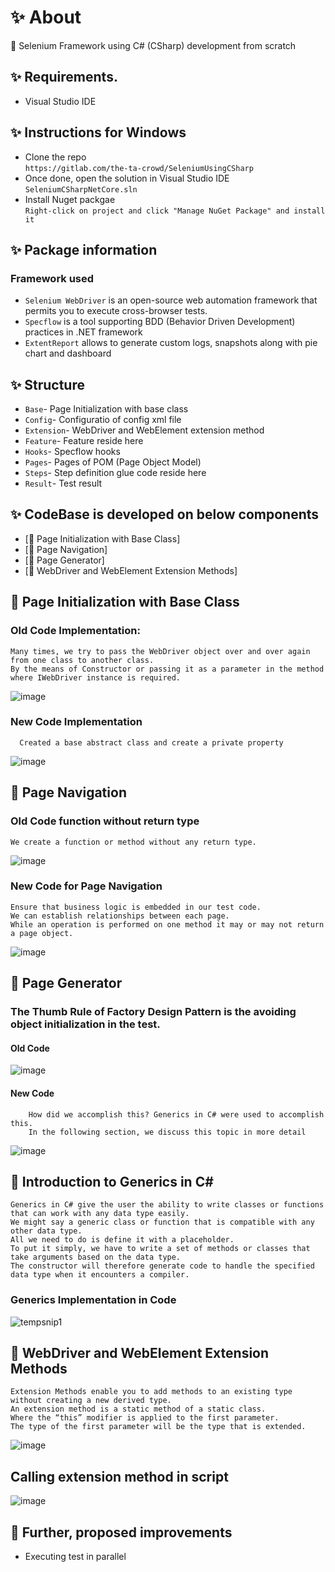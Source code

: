 #  ✨ About 

🚀 Selenium Framework using C# (CSharp) development from scratch

##  ✨ Requirements.
- Visual Studio IDE

##  ✨ Instructions for Windows
-  Clone the repo \
 `https://gitlab.com/the-ta-crowd/SeleniumUsingCSharp`
- Once done, open the solution in Visual Studio IDE \
 `SeleniumCSharpNetCore.sln`
- Install Nuget packgae \
  `Right-click on project and click "Manage NuGet Package" and install it`

##  ✨ Package information
### Framework used
- `Selenium WebDriver` is an open-source web automation framework that permits you to execute cross-browser tests.
- `Specflow` is a tool supporting BDD (Behavior Driven Development) practices in .NET framework
- `ExtentReport` allows to generate custom logs, snapshots along with pie chart and dashboard

##  ✨ Structure
- `Base`- Page Initialization with base class
- `Config`- Configuratio of config xml file
- `Extension`- WebDriver and WebElement extension method
- `Feature`- Feature reside here
- `Hooks`- Specflow hooks
- `Pages`- Pages of POM (Page Object Model)
- `Steps`- Step definition glue code reside here
- `Result`- Test result

##  ✨ CodeBase is developed on below  components
-   [🚀 Page Initialization with Base Class]
-   [🚀 Page Navigation]
-   [🚀 Page Generator]
-   [🚀 WebDriver and WebElement Extension Methods]
 
## 🚀 Page Initialization with Base Class
  
  ### Old Code Implementation:
    Many times, we try to pass the WebDriver object over and over again from one class to another class.
    By the means of Constructor or passing it as a parameter in the method where IWebDriver instance is required.

![image](https://user-images.githubusercontent.com/13363157/180227839-15b0eefe-e70b-4fbd-b82f-910d411764d5.png)

 ### New	Code Implementation
      Created a base abstract class and create a private property
![image](https://user-images.githubusercontent.com/13363157/180231069-97e8d61a-e6fd-47fa-a092-727cdbca867e.png)

## 🚀 Page Navigation

  ### Old Code function without return type
    We create a function or method without any return type.
  ![image](https://user-images.githubusercontent.com/13363157/180240799-628e1b95-74f7-452b-8b79-bd32bfd1214f.png)
  ### New Code for Page Navigation
    Ensure that business logic is embedded in our test code.
    We can establish relationships between each page.
    While an operation is performed on one method it may or may not return a page object.
 ![image](https://user-images.githubusercontent.com/13363157/180239114-a15383c9-51fd-4ee8-aac1-b02afcdf81e1.png)

## 🚀 Page Generator

  ### The Thumb Rule of Factory Design Pattern is the avoiding object initialization in the test.
   #### Old Code
   ![image](https://user-images.githubusercontent.com/13363157/180242809-7adb3591-26fc-4d35-8b6e-baaddc260a95.png)
   #### New Code
        How did we accomplish this? Generics in C# were used to accomplish this. 
        In the following section, we discuss this topic in more detail
   ![image](https://user-images.githubusercontent.com/13363157/180243477-caceffc6-cf37-4cb7-befa-704d7c74cf63.png)

## 🚀 Introduction to Generics in C#
    Generics in C# give the user the ability to write classes or functions that can work with any data type easily.
    We might say a generic class or function that is compatible with any other data type. 
    All we need to do is define it with a placeholder.
    To put it simply, we have to write a set of methods or classes that take arguments based on the data type. 
    The constructor will therefore generate code to handle the specified data type when it encounters a compiler.

   ### Generics Implementation in Code
![tempsnip1](https://user-images.githubusercontent.com/13363157/180247732-a0cbb510-f019-4dfa-9a02-0d694ee1600d.png)

  
## 🚀 WebDriver and WebElement Extension Methods
    Extension Methods enable you to add methods to an existing type without creating a new derived type.
    An extension method is a static method of a static class.
    Where the “this” modifier is applied to the first parameter.
    The type of the first parameter will be the type that is extended.
![image](https://user-images.githubusercontent.com/13363157/180249818-79f459f1-5883-459d-815a-6b96a8b61f25.png)

## Calling extension method in script
![image](https://user-images.githubusercontent.com/13363157/180250869-ddcbd2a8-f089-4a26-8200-178fe102a88a.png)

## 🚀 Further, proposed improvements
   - Executing test in parallel
